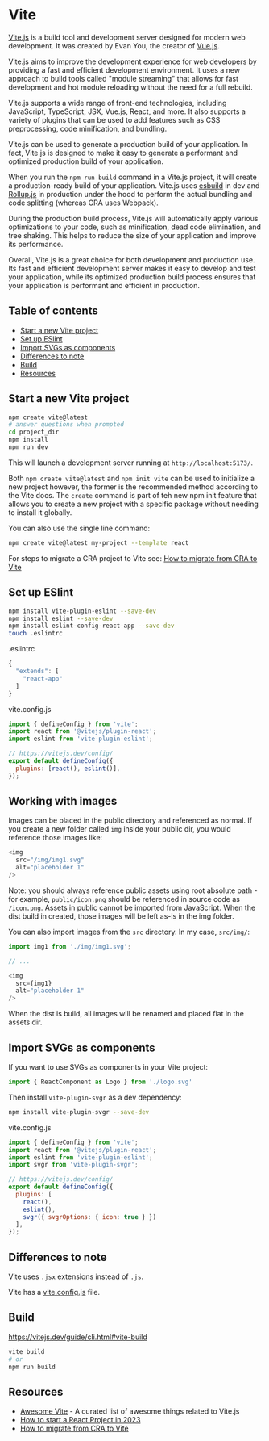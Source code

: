 # Vite

[Vite.js](https://vitejs.dev/) is a build tool and development server designed for modern web development. It was created by Evan You, the creator of [Vue.js](https://vuejs.org/).

Vite.js aims to improve the development experience for web developers by providing a fast and efficient development environment. It uses a new approach to build tools called "module streaming" that allows for fast development and hot module reloading without the need for a full rebuild.

Vite.js supports a wide range of front-end technologies, including JavaScript, TypeScript, JSX, Vue.js, React, and more. It also supports a variety of plugins that can be used to add features such as CSS preprocessing, code minification, and bundling.

Vite.js can be used to generate a production build of your application. In fact, Vite.js is designed to make it easy to generate a performant and optimized production build of your application.

When you run the `npm run build` command in a Vite.js project, it will create a production-ready build of your application. Vite.js uses [esbuild](https://esbuild.github.io/) in dev and [Rollup.js](https://rollupjs.org/) in production under the hood to perform the actual bundling and code splitting (whereas CRA uses Webpack).

During the production build process, Vite.js will automatically apply various optimizations to your code, such as minification, dead code elimination, and tree shaking. This helps to reduce the size of your application and improve its performance.

Overall, Vite.js is a great choice for both development and production use. Its fast and efficient development server makes it easy to develop and test your application, while its optimized production build process ensures that your application is performant and efficient in production.

## Table of contents

<!-- toc -->

- [Start a new Vite project](#start-a-new-vite-project)
- [Set up ESlint](#set-up-eslint)
- [Import SVGs as components](#import-svgs-as-components)
- [Differences to note](#differences-to-note)
- [Build](#build)
- [Resources](#resources)

<!-- tocstop -->

## Start a new Vite project 

```bash
npm create vite@latest
# answer questions when prompted 
cd project_dir
npm install 
npm run dev 
```

This will launch a development server running at `http://localhost:5173/`.

Both `npm create vite@latest` and `npm init vite` can be used to initialize a new project however, the former is the recommended method according to the Vite docs. The `create` command is part of teh new npm init feature that allows you to create a new project with a specific package without needing to install it globally. 

You can also use the single line command:

```bash
npm create vite@latest my-project --template react
```

For steps to migrate a CRA project to Vite see: [How to migrate from CRA to Vite](https://github.com/nordcloud/pat-frontend-template/blob/master/docs/CRA_MIGRATION_GUIDE.md)

## Set up ESlint 

```bash
npm install vite-plugin-eslint --save-dev
npm install eslint --save-dev
npm install eslint-config-react-app --save-dev
touch .eslintrc
```

.eslintrc
```javascript
{
  "extends": [
    "react-app"
  ]
}
```

vite.config.js 
```javascript
import { defineConfig } from 'vite';
import react from '@vitejs/plugin-react';
import eslint from 'vite-plugin-eslint';

// https://vitejs.dev/config/
export default defineConfig({
  plugins: [react(), eslint()],
});
```

## Working with images 

Images can be placed in the public directory and referenced as normal. If you create a new folder called `img` inside your public dir, you would reference those images like:

```javascript
<img
  src="/img/img1.svg"
  alt="placeholder 1"
/>
```

Note: you should always reference public assets using root absolute path - for example, `public/icon.png` should be referenced in source code as `/icon.png`. Assets in public cannot be imported from JavaScript. When the dist build in created, those images will be left as-is in the img folder.

You can also import images from the `src` directory. In my case, `src/img/`:

```javascript
import img1 from './img/img1.svg';

// ...

<img
  src={img1}
  alt="placeholder 1"
/>
```

When the dist is build, all images will be renamed and placed flat in the assets dir.


## Import SVGs as components

If you want to use SVGs as components in your Vite project:

```jsx
import { ReactComponent as Logo } from './logo.svg'
```

Then install `vite-plugin-svgr` as a dev dependency:

```bash
npm install vite-plugin-svgr --save-dev
```

vite.config.js 
```javascript
import { defineConfig } from 'vite';
import react from '@vitejs/plugin-react';
import eslint from 'vite-plugin-eslint';
import svgr from 'vite-plugin-svgr';

// https://vitejs.dev/config/
export default defineConfig({
  plugins: [
    react(),
    eslint(),
    svgr({ svgrOptions: { icon: true } })
  ],
});
```


## Differences to note

Vite uses `.jsx` extensions instead of `.js`.

Vite has a [vite.config.js](https://vitejs.dev/config/) file.


## Build 

<https://vitejs.dev/guide/cli.html#vite-build>

```bash
vite build
# or 
npm run build
```

## Resources 

- [Awesome Vite](https://github.com/vitejs/awesome-vite#integrations-with-backends) - A curated list of awesome things related to Vite.js
- [How to start a React Project in 2023](https://www.robinwieruch.de/react-starter/)
- [How to migrate from CRA to Vite](https://www.robinwieruch.de/vite-create-react-app/)